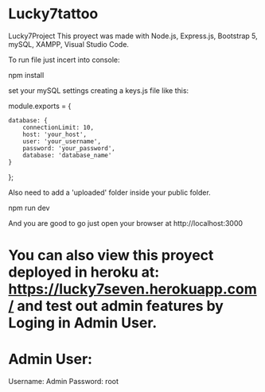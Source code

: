 # Lucky7tattoo
Lucky7Project
This proyect was made with Node.js, Express.js, Bootstrap 5, mySQL, XAMPP, Visual Studio Code.

To run file just incert into console:

npm install

set your mySQL settings creating a keys.js file like this:

module.exports = {

    database: {
        connectionLimit: 10,
        host: 'your_host',
        user: 'your_username',
        password: 'your_password',
        database: 'database_name'
    }

};

Also need to add a 'uploaded' folder inside your public folder.

npm run dev

And you are good to go just open your browser at http://localhost:3000

# You can also view this proyect deployed in heroku at: https://lucky7seven.herokuapp.com/ and test out admin features by Loging in Admin User.

# Admin User: 
Username: Admin 
Password: root
